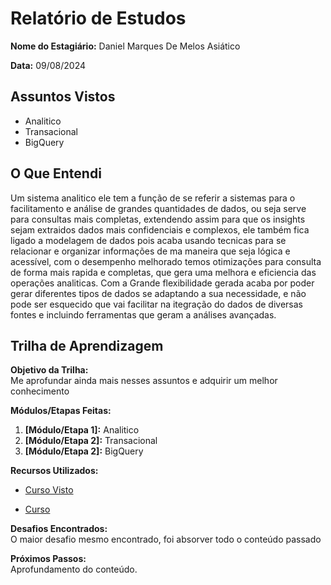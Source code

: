 # Relatório de Estudos

**Nome do Estagiário:** Daniel Marques De Melos Asiático

**Data:** 09/08/2024

## Assuntos Vistos

- Analitico
- Transacional
- BigQuery

## O Que Entendi

Um sistema analitico ele tem a função de se referir a sistemas para o facilitamento e análise de grandes quantidades de dados, ou seja serve para consultas mais completas, extendendo assim para que os insights sejam extraidos dados mais confidenciais e complexos, ele também fica ligado a modelagem de dados pois acaba usando tecnicas para se relacionar e organizar informações de ma maneira que seja lógica e acessível, com o desempenho melhorado temos otimizações para consulta de forma mais rapida e completas, que gera uma melhora e eficiencia das operações analiticas. Com a Grande flexibilidade gerada acaba por poder gerar diferentes tipos de dados se adaptando a sua necessidade, e não pode ser esquecido que vai facilitar na itegração do dados de diversas fontes e incluindo ferramentas que geram a análises avançadas.



## Trilha de Aprendizagem

**Objetivo da Trilha:**  
Me aprofundar ainda mais nesses assuntos e adquirir um melhor conhecimento 

**Módulos/Etapas Feitas:**  
1.  **[Módulo/Etapa 1]:** Analitico
2.  **[Módulo/Etapa 2]:** Transacional
3.  **[Módulo/Etapa 2]:** BigQuery

**Recursos Utilizados:**  
- [Curso Visto](https://www.youtube.com/watch?v=fZkEDWTSfB0)
 
 - [Curso]()

**Desafios Encontrados:**  
O maior desafio mesmo encontrado, foi absorver todo o conteúdo passado

**Próximos Passos:**  
Aprofundamento do conteúdo.